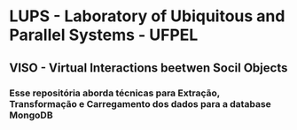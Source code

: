 # LUPS - Laboratory of Ubiquitous and Parallel Systems - UFPEL
## VISO - Virtual Interactions beetwen Socil Objects
### Esse repositória aborda técnicas para Extração, Transformação e Carregamento dos dados para a database MongoDB 
